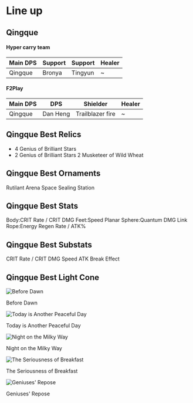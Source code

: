 # Line up
## Qingque
#### Hyper carry team
| Main DPS | Support    | Support | Healer |
| -------- | ---------- | ------- | ------ |
| Qingque  | Bronya | Tingyun | ~      |

#### F2Play
| Main DPS | DPS          | Shielder         | Healer |
| -------- | ------------ | ---------------- | ------ |
| Qingque  | Dan Heng | Trailblazer fire | ~      |


## Qingque Best Relics
-
	4 Genius of Brilliant Stars
-
	2 Genius of Brilliant Stars
	2 Musketeer of Wild Wheat

## Qingque Best Ornaments
Rutilant Arena
Space Sealing Station

## Qingque Best Stats
Body:CRIT Rate / CRIT DMG
Feet:Speed
Planar Sphere:Quantum DMG
Link Rope:Energy Regen Rate / ATK%

## Qingque Best Substats
CRIT Rate / CRIT DMG
Speed
ATK
Break Effect


## Qingque Best Light Cone

![Before Dawn](https://rerollcdn.com/STARRAIL/LightCones/before_dawn_sm.png)

Before Dawn

![Today is Another Peaceful Day](https://rerollcdn.com/STARRAIL/LightCones/today_is_another_peaceful_day_sm.png)

Today is Another Peaceful Day

![Night on the Milky Way](https://rerollcdn.com/STARRAIL/LightCones/night_on_the_milky_way_sm.png)

Night on the Milky Way

![The Seriousness of Breakfast](https://rerollcdn.com/STARRAIL/LightCones/the_seriousness_of_breakfast_sm.png)

The Seriousness of Breakfast

![Geniuses' Repose](https://rerollcdn.com/STARRAIL/LightCones/geniuses'_repose_sm.png)

Geniuses' Repose